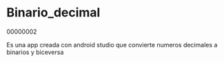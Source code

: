 # Binario_decimal
00000002

Es una app creada con android studio 
que convierte numeros decimales a binarios y biceversa

